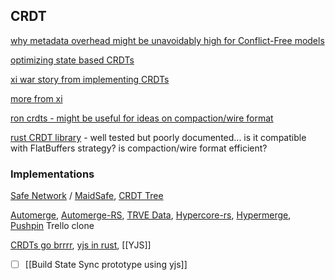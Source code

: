 ## CRDT

[why metadata overhead might be unavoidably high for Conflict-Free models](http://www.bailis.org/blog/causality-is-expensive-and-what-to-do-about-it/)

[optimizing state based CRDTs](https://bartoszsypytkowski.com/optimizing-state-based-crdts-part-2/)

[xi war story from implementing CRDTs](https://xi-editor.io/docs/crdt-details.html)

[more from xi](https://github.com/xi-editor/xi-editor/issues/1187)

[ron crdts - might be useful for ideas on compaction/wire format](https://docs.rs/ron-crdt/0.4.0/ron_crdt/)

[rust CRDT library](https://github.com/rust-crdt/rust-crdt) - well tested but poorly documented... is it compatible with FlatBuffers strategy?  is compaction/wire format efficient?


### Implementations

[Safe Network](https://safenetwork.tech/roadmap/) / [MaidSafe](https://maidsafe.net/), [CRDT Tree](https://github.com/maidsafe/crdt_tree)

[Automerge](https://automerge.org/docs/hello/), [Automerge-RS](https://github.com/automerge/automerge-rs), [TRVE Data](https://www.cl.cam.ac.uk/research/dtg/trve/), [Hypercore-rs](https://github.com/datrs/hypercore-protocol-rs), [Hypermerge](https://github.com/automerge/hypermerge), [Pushpin](https://github.com/automerge/pushpin) Trello clone

[CRDTs go brrrr](https://josephg.com/blog/crdts-go-brrr/), [yjs in rust](https://github.com/y-crdt/y-crdt), [[YJS]]

- [ ] [[Build State Sync prototype using yjs]]




